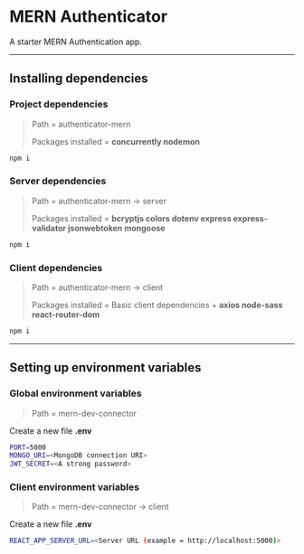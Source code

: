 # MERN Authenticator

A starter MERN Authentication app.

---

## Installing dependencies

### Project dependencies

> Path = authenticator-mern
>
> Packages installed = **concurrently nodemon**

```bash
npm i
```

### Server dependencies

> Path = authenticator-mern -> server
>
> Packages installed = **bcryptjs colors dotenv express express-validator jsonwebtoken mongoose**

```bash
npm i
```

### Client dependencies

> Path = authenticator-mern -> client
>
> Packages installed = Basic client dependencies + **axios node-sass react-router-dom**

```bash
npm i
```

---

## Setting up environment variables

### Global environment variables

> Path = mern-dev-connector

Create a new file **.env**

```bash
PORT=5000
MONGO_URI=<MongoDB connection URI>
JWT_SECRET=<A strong password>
```

### Client environment variables

> Path = mern-dev-connector -> client

Create a new file **.env**

```bash
REACT_APP_SERVER_URL=<Server URL (example = http://localhost:5000)>
```
